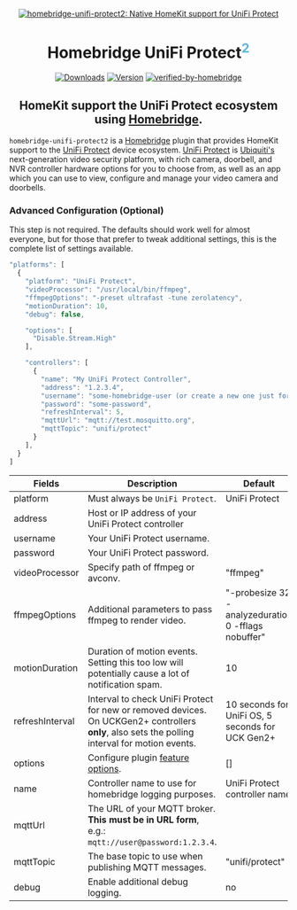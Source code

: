 <SPAN ALIGN="CENTER">

[![homebridge-unifi-protect2: Native HomeKit support for UniFi Protect](https://raw.githubusercontent.com/hjdhjd/homebridge-unifi-protect2/master/homebridge-protect.svg)](https://github.com/hjdhjd/homebridge-unifi-protect2)

# Homebridge UniFi Protect<SUP STYLE="font-size: smaller; color:#5EB5E6;">2</SUP>

[![Downloads](https://img.shields.io/npm/dt/homebridge-unifi-protect2?color=%235EB5E6&style=for-the-badge)](https://www.npmjs.com/package/homebridge-unifi-protect2)
[![Version](https://img.shields.io/npm/v/homebridge-unifi-protect2?color=%235EB5E6&label=UniFi%20Protect%202&logo=apple&logoColor=%235EB5E6&style=for-the-badge)](https://www.npmjs.com/package/homebridge-unifi-protect2)
[![verified-by-homebridge](https://img.shields.io/badge/homebridge-verified-blueviolet?style=for-the-badge)](https://github.com/homebridge/homebridge/wiki/Verified-Plugins)

## HomeKit support the UniFi Protect ecosystem using [Homebridge](https://homebridge.io).
</SPAN>

`homebridge-unifi-protect2` is a [Homebridge](https://homebridge.io) plugin that provides HomeKit support to the [UniFi Protect](https://unifi-network.ui.com/video-security) device ecosystem. [UniFi Protect](https://unifi-network.ui.com/video-security) is [Ubiquiti's](https://www.ui.com) next-generation video security platform, with rich camera, doorbell, and NVR controller hardware options for you to choose from, as well as an app which you can use to view, configure and manage your video camera and doorbells.

### Advanced Configuration (Optional)
This step is not required. The defaults should work well for almost everyone, but for those that prefer to tweak additional settings, this is the complete list of settings available.

```js
"platforms": [
  {
    "platform": "UniFi Protect",
    "videoProcessor": "/usr/local/bin/ffmpeg",
    "ffmpegOptions": "-preset ultrafast -tune zerolatency",
    "motionDuration": 10,
    "debug": false,

    "options": [
      "Disable.Stream.High"
    ],

    "controllers": [
      {
        "name": "My UniFi Protect Controller",
        "address": "1.2.3.4",
        "username": "some-homebridge-user (or create a new one just for homebridge)",
        "password": "some-password",
        "refreshInterval": 5,
        "mqttUrl": "mqtt://test.mosquitto.org",
        "mqttTopic": "unifi/protect"
      }
    ],
  }
]
```

| Fields                 | Description                                             | Default                                                                               | Required |
|------------------------|---------------------------------------------------------|---------------------------------------------------------------------------------------|----------|
| platform               | Must always be `UniFi Protect`.                         | UniFi Protect                                                                         | Yes      |
| address                | Host or IP address of your UniFi Protect controller     |                                                                                       | Yes      |
| username               | Your UniFi Protect username.                            |                                                                                       | Yes      |
| password               | Your UniFi Protect password.                            |                                                                                       | Yes      |
| videoProcessor         | Specify path of ffmpeg or avconv.                       | "ffmpeg"                                                                              | No       |
| ffmpegOptions          | Additional parameters to pass ffmpeg to render video.   | "-probesize 32 -analyzeduration 0 -fflags nobuffer"                                   | No       |
| motionDuration         | Duration of motion events. Setting this too low will potentially cause a lot of notification spam. | 10                                         | No       |
| refreshInterval        | Interval to check UniFi Protect for new or removed devices. On UCKGen2+ controllers **only**, also sets the polling interval for motion events. | 10 seconds for UniFi OS, 5 seconds for UCK Gen2+ | No       |
| options                | Configure plugin [feature options](https://github.com/hjdhjd/homebridge-unifi-protect2/blob/master/docs/FeatureOptions.md).   | []      | No       |
| name                   | Controller name to use for homebridge logging purposes. | UniFi Protect controller name                                                         | No       |
| mqttUrl                | The URL of your MQTT broker. **This must be in URL form**, e.g.: `mqtt://user@password:1.2.3.4`. |                                              | No       |
| mqttTopic              | The base topic to use when publishing MQTT messages.    | "unifi/protect"                                                                       | No       |
| debug                  | Enable additional debug logging.                        | no                                                                                    | No       |

